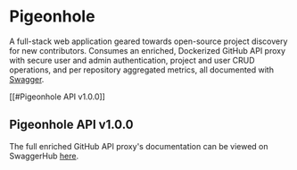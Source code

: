# Pigeonhole
A full-stack web application geared towards open-source project discovery for new contributors. Consumes an enriched, Dockerized GitHub API proxy with secure user and admin authentication, project and user CRUD operations, and per repository aggregated metrics, all documented with [Swagger](https://swagger.io/docs/specification/2-0/what-is-swagger/).

[[#Pigeonhole API v1.0.0]]
## Pigeonhole API v1.0.0
The full enriched GitHub API proxy's documentation can be viewed on SwaggerHub [here](https://app.swaggerhub.com/apis/peter-w-bryant/pigeonhole_api/0.0.1). 
